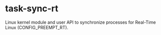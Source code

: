 task-sync-rt
====================

Linux kernel module and user API to synchronize processes for Real-Time Linux (CONFIG_PREEMPT_RT).
